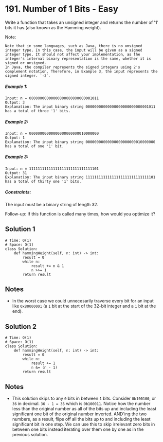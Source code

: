 # 191. Number of 1 Bits - Easy

Write a function that takes an unsigned integer and returns the number of '1' bits it has (also known as the Hamming weight).

Note:

    Note that in some languages, such as Java, there is no unsigned integer type. In this case, the input will be given as a signed integer type. It should not affect your implementation, as the integer's internal binary representation is the same, whether it is signed or unsigned.
    In Java, the compiler represents the signed integers using 2's complement notation. Therefore, in Example 3, the input represents the signed integer. `-3`.


##### Example 1:

```
Input: n = 00000000000000000000000000001011
Output: 3
Explanation: The input binary string 00000000000000000000000000001011 has a total of three '1' bits.
```

##### Example 2:

```
Input: n = 00000000000000000000000010000000
Output: 1
Explanation: The input binary string 00000000000000000000000010000000 has a total of one '1' bit.
```

##### Example 3:

```
Input: n = 11111111111111111111111111111101
Output: 31
Explanation: The input binary string 11111111111111111111111111111101 has a total of thirty one '1' bits.
```

##### Constraints:

The input must be a binary string of length 32.

Follow-up: If this function is called many times, how would you optimize it?

## Solution 1

```
# Time: O(1)
# Space: O(1)
class Solution:
    def hammingWeight(self, n: int) -> int:
        result = 0
        while n:
            result += n & 1
            n >>= 1
        return result
```

## Notes
- In the worst case we could unnecesarily traverse every bit for an input like `0x80000001` (a `1` bit at the start of the 32-bit integer and a `1` bit at the end).

## Solution 2

```
# Time: O(1)
# Space: O(1)
class Solution:
    def hammingWeight(self, n: int) -> int:
        result = 0
        while n:
            result += 1
            n &= (n - 1)
        return result
```

## Notes
- This solution skips to any `0` bits in between `1` bits. Consider `0b100100`, or `36` in decimal. `36 - 1 = 35` which is `0b100011`. Notice how the number less than the original number as all of the bits up and including the least significant one bit of the original number inverted. AND'ing the two numbers, as a result, flips off all the bits up to and including the least significant bit in one step. We can use this to skip irrelevant zero bits in between one bits instead iterating over them one by one as in the previous solution.